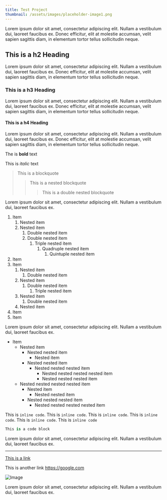 ```yaml
---
title: Test Project
thumbnail: /assets/images/placeholder-image1.png
---
```


Lorem ipsum dolor sit amet, consectetur adipiscing elit. Nullam a vestibulum dui, laoreet faucibus ex. Donec efficitur,
elit at molestie accumsan, velit sapien sagittis diam, in elementum tortor tellus sollicitudin neque.

## This is a h2 Heading

Lorem ipsum dolor sit amet, consectetur adipiscing elit. Nullam a vestibulum dui, laoreet faucibus ex. Donec efficitur,
elit at molestie accumsan, velit sapien sagittis diam, in elementum tortor tellus sollicitudin neque.

### This is a h3 Heading

Lorem ipsum dolor sit amet, consectetur adipiscing elit. Nullam a vestibulum dui, laoreet faucibus ex. Donec efficitur,
elit at molestie accumsan, velit sapien sagittis diam, in elementum tortor tellus sollicitudin neque.

#### This is a h4 Heading

Lorem ipsum dolor sit amet, consectetur adipiscing elit. Nullam a vestibulum dui, laoreet faucibus ex. Donec efficitur,
elit at molestie accumsan, velit sapien sagittis diam, in elementum tortor tellus sollicitudin neque.

The is **bold** text

This is *italic* text

> This is a blockquote
>> This is a nested blockquote
>>> This is a double nested blockquote

Lorem ipsum dolor sit amet, consectetur adipiscing elit. Nullam a vestibulum dui, laoreet faucibus ex.

1. Item
    1. Nested item
    2. Nested item
        1. Double nested item
        2. Double nested item
            1. Triple nested item
                1. Quadruple nested item
                    1. Quintuple nested item
2. Item
3. Item
    1. Nested item
        1. Double nested item
    2. Nested item
        1. Double nested item
            1. Triple nested item
    3. Nested item
        1. Double nested item
    4. Nested item
4. Item
5. Item

Lorem ipsum dolor sit amet, consectetur adipiscing elit. Nullam a vestibulum dui, laoreet faucibus ex.

- Item
    - Nested item
        - Nested nested item
            - Nested item
        - Nested nested item
            - Nested nested nested item
                - Nested nested nested nested item
                - Nested nested nested item
    - Nested nested nested nested item
        - Nested item
            - Nested nested item
        - Nested nested nested item
            - Nested nested nested nested item

This is `inline code`. This is `inline code`. This is `inline code`. This is `inline code`. This is `inline code`. This is `inline code`

```python
This is a code block
```

Lorem ipsum dolor sit amet, consectetur adipiscing elit. Nullam a vestibulum dui, laoreet faucibus ex.

***

[This is a link](https://google.com)

This is another link <https://google.com>

![Image](/assets/images/placeholder-image1.png)

Lorem ipsum dolor sit amet, consectetur adipiscing elit. Nullam a vestibulum dui, laoreet faucibus ex.